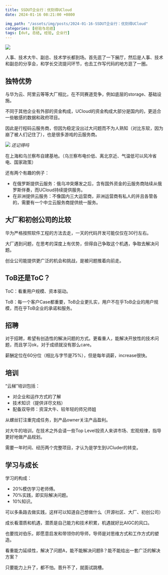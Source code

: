 ```yaml
---
title: SSDUT企业行：优刻得UCloud
date: 2024-01-16 08:21:00 +0800

img_path: "/assets/img/posts/2024-01-16-SSDUT企业行：优刻得UCloud"
categories: [经验与总结]
tags: [dut, 总结, 经验, 企业行]
---
```


![](1.jpg)

人事、技术大牛、副总、技术学长都到场。首先逛了一下展厅，然后是人事、技术和副总的分享会，和学长交流提问环节，也去工作写代码的地方逛了一圈。

## 独特优势

与华为云、阿里云等等大厂相比，在不同赛道竞争，例如底层的storage、基础设施。

不同于其他企业有外部的资金构成，UCloud的资金构成大部分是国内的，更适合一些敏感的数据和政府项目。

因此是行程码云服务商，但因为稳定没出过大问题而不为人熟知（对比东软，因为崩了被人们记住了），也是很多游戏的云服务商。

![](2.jpg)
_还记得吗_

在上海和乌兰察布自建基地。（乌兰察布电价低、离北京近、气温低可以风冷省电、国家政策）

还有两个有趣的例子：

- 在俄罗斯提供云服务：俄乌冲突爆发之后，含有国外资金的云服务商陆续从俄罗斯伴奏，而UCloud持续提供服务。
- 在非洲提供云服务：不像国内三大运营商，非洲运营商有私人的并且各管各的，需要有一个中立云服务商提供统一服务。

## 大厂和初创公司的比较

华为严格按照软件工程的方法去走，一天的代码开发可能仅仅在30行左右。

大厂遇到问题，在思考的深度上有优势，但得自己争取这个机遇，争取去解决问题。

创业公司能提供更广泛的机会和挑战，是被问题推着向前走。

## ToB还是ToC？

ToC：看重用户规模、资本驱动。

ToB：每一个客户Case都重要，ToB企业更扎实，用户不在乎ToB企业的用户规模，而在乎ToB企业的承诺和服务。

## 招聘

对于招聘，希望有创造性的解决问题的方式。更看重人，能解决开放性的技术问题，而且学习ok，对于成绩就没有那么care。

薪酬定位在60分位（相比与字节是75%），但是每年调薪，increase很快。

## 培训

“云梯”培训包括：

- 对企业和运作方式的了解
- 技术知识（提供详尽文档）
- 配备双导师：资深大牛、较年轻的师兄师姐

从螺丝钉注重完成任务，到产品owner关注产品盈利。

对大牛的培训，在技术之外会请一些Top Level投资人来讲市场、宏观规律，指导更好地做产品规划。

需要一年时间、经历两个完整项目，才认为是学生到UCluder的转变。

## 学习与成长

学习的构成：

- 20%模仿学习老师傅。
- 70%实践，即实际解决问题。
- 10%知识。

可以多条路去做实践，这样可以知道自己想做什么（开源社区、大厂、初创公司）

成长看潜质和机遇，潜质是自己能力和技术积累，机遇就好比AIGC的风口。

也要找对伯乐，即愿意启发和带领你的导师，导师是对思维方式和工作方式的塑造。

看重能力延续性，解决了问题A，能不能解决问题B？能不能给出一套广泛的解决方案？

只要能力上升了，都不怕。晋升不了，就面试跳槽。
